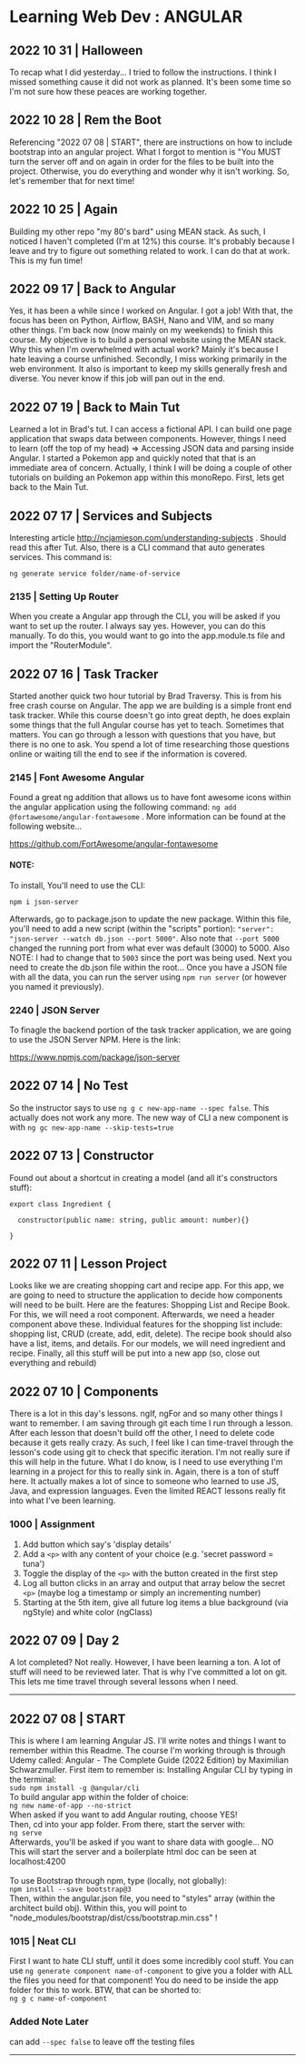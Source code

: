 # Learning Web Dev : ANGULAR

## 2022 10 31 | Halloween

To recap what I did yesterday... I tried to follow the instructions. I think I missed something cause it did not work as planned. It's been some time so I'm not sure how these peaces are working together.

## 2022 10 28 | Rem the Boot

Referencing "2022 07 08 | START", there are instructions on how to include bootstrap into an angular project. What I forgot to mention is "You MUST turn the server off and on again in order for the files to be built into the project. Otherwise, you do everything and wonder why it isn't working. So, let's remember that for next time!

## 2022 10 25 | Again

Building my other repo "my 80's bard" using MEAN stack. As such, I noticed I haven't completed (I'm at 12%) this course. It's probably because I leave and try to figure out something related to work. I can do that at work. This is my fun time!

## 2022 09 17 | Back to Angular

Yes, it has been a while since I worked on Angular. I got a job! With that, the focus has been on Python, Airflow, BASH, Nano and VIM, and so many other things. I'm back now (now mainly on my weekends) to finish this course. My objective is to build a personal website using the MEAN stack. Why this when I'm overwhelmed with actual work? Mainly it's because I hate leaving a course unfinished. Secondly, I miss working primarily in the web environment. It also is important to keep my skills generally fresh and diverse. You never know if this job will pan out in the end.

## 2022 07 19 | Back to Main Tut

Learned a lot in Brad's tut. I can access a fictional API. I can build one page application that swaps data between components. However, things I need to learn (off the top of my head) => Accessing JSON data and parsing inside Angular. I started a Pokemon app and quickly noted that that is an immediate area of concern. Actually, I think I will be doing a couple of other tutorials on building an Pokemon app within this monoRepo. First, lets get back to the Main Tut.

## 2022 07 17 | Services and Subjects

Interesting article http://ncjamieson.com/understanding-subjects . Should read this after Tut. Also, there is a CLI command that auto generates services. This command is:

```
ng generate service folder/name-of-service
```

### 2135 | Setting Up Router

When you create a Angular app through the CLI, you will be asked if you want to set up the router. I always say yes. However, you can do this manually. To do this, you would want to go into the app.module.ts file and import the "RouterModule".

## 2022 07 16 | Task Tracker

Started another quick two hour tutorial by Brad Traversy. This is from his free crash course on Angular. The app we are building is a simple front end task tracker. While this course doesn't go into great depth, he does explain some things that the full Angular course has yet to teach. Sometimes that matters. You can go through a lesson with questions that you have, but there is no one to ask. You spend a lot of time researching those questions online or waiting till the end to see if the information is covered.

### 2145 | Font Awesome Angular

Found a great ng addition that allows us to have font awesome icons within the angular application using the following command: `ng add @fortawesome/angular-fontawesome` . More information can be found at the following website...

https://github.com/FortAwesome/angular-fontawesome

#### NOTE:

To install, You'll need to use the CLI:

```
npm i json-server
```

Afterwards, go to package.json to update the new package. Within this file, you'll need to add a new script (within the "scripts" portion): `"server": "json-server --watch db.json --port 5000"`. Also note that `--port 5000` changed the running port from what ever was default (3000) to 5000. Also NOTE: I had to change that to `5003` since the port was being used. Next you need to create the db.json file within the root... Once you have a JSON file with all the data, you can run the server using `npm run server` (or however you named it previously).

### 2240 | JSON Server

To finagle the backend portion of the task tracker application, we are going to use the JSON Server NPM. Here is the link:

https://www.npmjs.com/package/json-server

## 2022 07 14 | No Test

So the instructor says to use `ng g c new-app-name --spec false`. This actually does not work any more. The new way of CLI a new component is with `ng gc new-app-name --skip-tests=true`

## 2022 07 13 | Constructor

Found out about a shortcut in creating a model (and all it's constructors stuff):<br />

```
export class Ingredient {

  constructor(public name: string, public amount: number){}

}
```

## 2022 07 11 | Lesson Project

Looks like we are creating shopping cart and recipe app. For this app, we are going to need to structure the application to decide how components will need to be built. Here are the features: Shopping List and Recipe Book. For this, we will need a root component. Afterwards, we need a header component above these. Individual features for the shopping list include: shopping list, CRUD (create, add, edit, delete). The recipe book should also have a list, items, and details. For our models, we will need ingredient and recipe. Finally, all this stuff will be put into a new app (so, close out everything and rebuild)

## 2022 07 10 | Components

There is a lot in this day's lessons. ngIf, ngFor and so many other things I want to remember. I am saving through git each time I run through a lesson. After each lesson that doesn't build off the other, I need to delete code because it gets really crazy. As such, I feel like I can time-travel through the lesson's code using git to check that specific iteration. I'm not really sure if this will help in the future. What I do know, is I need to use everything I'm learning in a project for this to really sink in. Again, there is a ton of stuff here. It actually makes a lot of since to someone who learned to use JS, Java, and expression languages. Even the limited REACT lessons really fit into what I've been learning.

### 1000 | Assignment

1. Add button which say's 'display details'
2. Add a `<p>` with any content of your choice (e.g. 'secret password = tuna')
3. Toggle the display of the `<p>` with the button created in the first step
4. Log all button clicks in an array and output that array below the secret `<p>` (maybe log a timestamp or simply an incrementing number)
5. Starting at the 5th item, give all future log items a blue background (via ngStyle) and white color (ngClass)

## 2022 07 09 | Day 2

A lot completed? Not really. However, I have been learning a ton. A lot of stuff will need to be reviewed later. That is why I've committed a lot on git. This lets me time travel through several lessons when I need.

---

## 2022 07 08 | START

This is where I am learning Angular JS. I'll write notes and things I want to remember within this Readme. The course I'm working through is through Udemy called: Angular - The Complete Guide (2022 Edition) by Maximilian Schwarzmuller. First item to remember is: Installing Angular CLI by typing in the terminal: <br />
`sudo npm install -g @angular/cli`<br />
To build angular app within the folder of choice:<br />
`ng new name-of-app --no-strict`<br />
When asked if you want to add Angular routing, choose YES! <br />
Then, cd into your app folder. From there, start the server with:<br />
`ng serve`<br />
Afterwards, you'll be asked if you want to share data with google... NO <br />
This will start the server and a boilerplate html doc can be seen at localhost:4200<br /> <br />
To use Bootstrap through npm, type (locally, not globally): <br />
`npm install --save bootstrap@3` <br />
Then, within the angular.json file, you need to "styles" array (within the architect build obj). Within this, you will point to "node_modules/bootstrap/dist/css/bootstrap.min.css" !

### 1015 | Neat CLI

First I want to hate CLI stuff, until it does some incredibly cool stuff. You can use `ng generate component name-of-component` to give you a folder with ALL the files you need for that component! You do need to be inside the app folder for this to work. BTW, that can be shorted to: <br />
`ng g c name-of-component`

### Added Note Later

can add `--spec false` to leave off the testing files

---
